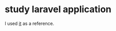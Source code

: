 # study laravel application

I used [it](https://github.com/k-ishiwata/LaravelMiniCMS2020) as a reference.

